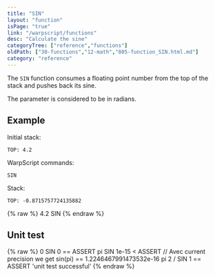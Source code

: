 ```yaml
---
title: "SIN"
layout: "function"
isPage: "true"
link: "/warpscript/functions"
desc: "Calculate the sine"
categoryTree: ["reference","functions"]
oldPath: ["30-functions","12-math","805-function_SIN.html.md"]
category: "reference"
---
```

 

The `SIN` function consumes a floating point number from the top of the stack and pushes back its sine.

The parameter is considered to be in radians.

## Example ##

Initial stack:

    TOP: 4.2


WarpScript commands:

    SIN

Stack: 

    TOP: -0.8715757724135882

{% raw %}
<warp10-warpscript-widget backend="{{backend}}"  exec-endpoint="{{execEndpoint}}">4.2 
SIN
</warp10-warpscript-widget>
{% endraw %}    


## Unit test ##

{% raw %}
<warp10-warpscript-widget backend="{{backend}}"  exec-endpoint="{{execEndpoint}}">0 SIN 
0 == ASSERT
pi SIN
1e-15 < ASSERT // Avec current precision we get sin(pi) == 1.2246467991473532e-16 
pi 2 / SIN
1 == ASSERT
'unit test successful'
</warp10-warpscript-widget>
{% endraw %}        
